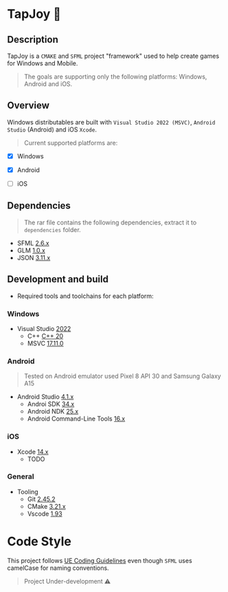 # TapJoy :dash:

## Description

TapJoy is a `CMAKE` and `SFML` project "framework" used to help create games for Windows and Mobile. 

> The goals are supporting only the following platforms: Windows, Android and iOS.


## Overview

Windows distributables are built with `Visual Studio 2022 (MSVC)`, 
`Android Studio` (Android) and iOS `Xcode`.

> Current supported platforms are:
- [x] Windows
- [x] Android
- [ ] iOS 


## Dependencies

> The rar file contains the following dependencies, extract it to `dependencies` folder.

- SFML [2.6.x](https://www.sfml-dev.org/)
- GLM [1.0.x](https://github.com/g-truc/glm)
- JSON [3.11.x](https://github.com/nlohmann/json)


## Development and build

- Required tools and toolchains for each platform:

### Windows

- Visual Studio [2022](https://visualstudio.microsoft.com/)
    - C++ [C++ 20](https://en.cppreference.com/w/cpp)
    - MSVC [17.11.0](https://en.wikipedia.org/wiki/MSVC)

### Android 

> Tested on Android emulator used Pixel 8 API 30 and Samsung Galaxy A15

- Android Studio [4.1.x](https://developer.android.com/studio/)
    - Androi SDK [34.x](https://developer.android.com/studio/)
    - Android NDK [25.x](https://developer.android.com/ndk/downloads/)
    - Android Command-Line Tools [16.x](https://developer.android.com/studio/command-line)

### iOS 
- Xcode [14.x](https://developer.apple.com/xcode/)
    - TODO

### General

- Tooling
    - Git [2.45.2](https://git-scm.com/)
    - CMake [3.21.x](https://cmake.org/)
    - Vscode [1.93](https://code.visualstudio.com/)

# Code Style

This project follows [UE Coding Guidelines](https://dev.epicgames.com/documentation/en-us/unreal-engine/epic-cplusplus-coding-standard-for-unreal-engine) even though `SFML` uses camelCase for naming conventions.

> Project Under-development :warning: